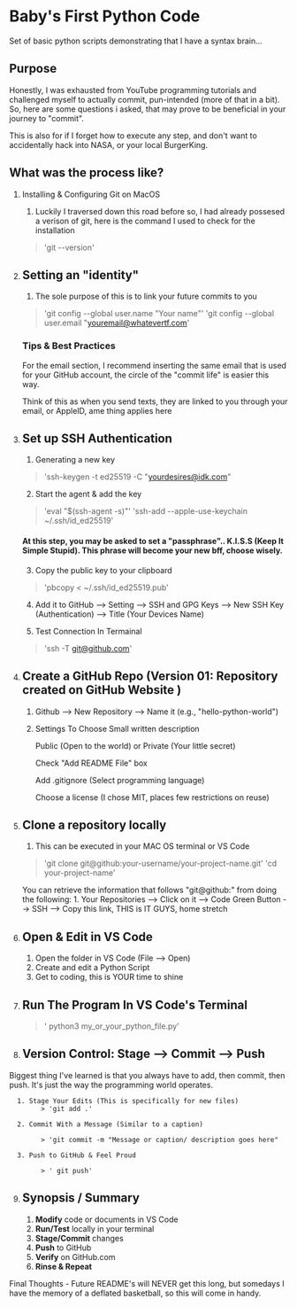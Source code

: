 # Baby's First Python Code 

Set of basic python scripts demonstrating that I have a syntax brain...

## Purpose 
Honestly, I was exhausted from YouTube programming tutorials and challenged myself to actually commit, pun-intended (more of that in a bit). So, here are some questions i asked, that may prove to be beneficial in your journey to "commit".  

This is also for if I forget how to execute any step, and don't want to accidentally hack into NASA, or your local BurgerKing. 

## What was the process like? 
1. Installing & Configuring Git on MacOS
      1. Luckily I traversed down this road before so, I had already possesed a verison of git, here is the command I used to check for the installation 

      > 'git --version' 

2. ## Setting an "identity" 
      1. The sole purpose of this is to link your future commits to you 
      
      > 'git config --global user.name "Your name"' 
      > 'git config --global user.email "youremail@whatevertf.com'

      ### Tips & Best Practices 
      For the email section, I recommend inserting the same email that is used for your GitHub account, the circle of the "commit life" is easier this way.
      
      Think of this as when you send texts, they are linked to you through your email, or AppleID, ame thing applies here

      
3. ## Set up SSH Authentication 
      1. Generating a new key 
      
      > 'ssh-keygen -t ed25519 -C "yourdesires@idk.com" 

      2. Start the agent & add the key 

      > 'eval "$(ssh-agent -s)"'
      > 'ssh-add --apple-use-keychain ~/.ssh/id_ed25519'

      #### At this step, you may be asked to set a "passphrase".. K.I.S.S (Keep It Simple Stupid). This phrase will become your new bff, choose wisely. 

      3. Copy the public key to your clipboard 

      > 'pbcopy < ~/.ssh/id_ed25519.pub'

      4. Add it to GitHub --> Setting --> SSH and GPG Keys --> New SSH Key (Authentication) --> Title (Your Devices Name)

      5. Test Connection In Termainal 

      > 'ssh -T git@github.com'

4. ## Create a GitHub Repo (Version 01: Repository created on GitHub Website )
      1. Github --> New Repository --> Name it (e.g., "hello-python-world")
      2. Settings To Choose 
            Small written description

            Public (Open to the world) or Private (Your little secret)

            Check "Add README File" box 

            Add .gitignore (Select programming language)

            Choose a license (I chose MIT, places few restrictions on reuse)
5. ## Clone a repository locally 
      1. This can be executed in your MAC OS terminal or VS Code


      > 'git clone git@github:your-username/your-project-name.git'
      > 'cd your-project-name'

      You can retrieve the information that follows "git@github:" from doing the following: 
            1. Your Repositories --> Click on it --> Code Green Button --> SSH --> Copy this link, THIS is IT GUYS, home stretch

6. ## Open & Edit in VS Code
      1. Open the folder in VS Code (File --> Open)
      2. Create and edit a Python Script 
      3. Get to coding, this is YOUR time to shine

7. ## Run The Program In VS Code's Terminal
      > ' python3 my_or_your_python_file.py'

8. ## Version Control: Stage --> Commit --> Push

Biggest thing I've learned is that you always have to add, then commit, then push. It's just the way the programming world operates. 

      1. Stage Your Edits (This is specifically for new files)
            > 'git add .'

      2. Commit With a Message (Similar to a caption)

            > 'git commit -m "Message or caption/ description goes here" 

      3. Push to GitHub & Feel Proud

            > ' git push'

9. ## Synopsis / Summary 
      1. **Modify** code or documents in VS Code
      2. **Run/Test** locally in your terminal
      3. **Stage/Commit** changes 
      4. **Push** to GitHub 
      5. **Verify** on GitHub.com
      6. **Rinse & Repeat**

Final Thoughts - Future README's will NEVER get this long, but somedays I have the memory of a deflated basketball, so this will come in handy. 






